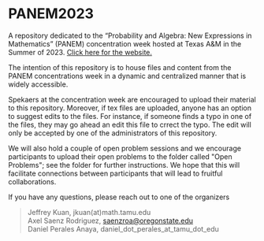 # PANEM2023
A repository dedicated to the “Probability and Algebra: New Expressions in Mathematics” (PANEM) concentration week hosted at Texas A&amp;M in the Summer of 2023. [Click here for the website.](https://www.math.tamu.edu/conferences/functional_analysis/PANEM.html)

The intention of this repository is to house files and content from the PANEM concentrations week in a dynamic and centralized manner that is widely accessible.

Spekaers at the concentration week are encouraged to upload their material to this repository. Moreover, if tex files are uploaded, anyone has an option to suggest edits to the files. For instance, if someone finds a typo in one of the files, they may go ahead an edit this file to crrect the typo. The edit will only be accepted by one of the administrators of this repository.

We will also hold a couple of open problem sessions and we encourage participants to upload their open problems to the folder called "Open Problems"; see the folder for further instructions. We hope that this will facilitate connections between participants that will lead to fruitful collaborations.

If you have any questions, please reach out to one of the organizers
> Jeffrey Kuan, jkuan(at)math.tamu.edu \
> Axel Saenz Rodriguez, saenzroa@oregonstate.edu \
> Daniel Perales Anaya, daniel_dot_perales_at_tamu_dot_edu
